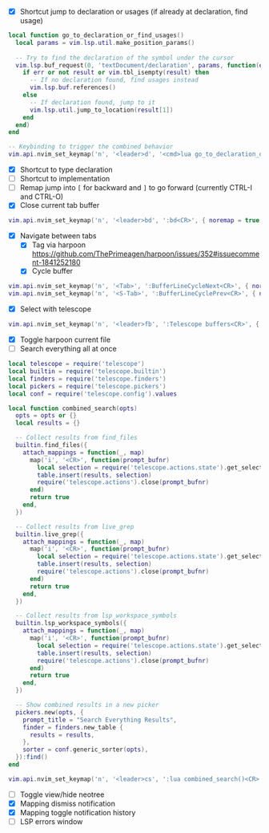 - [x] Shortcut jump to declaration or usages (if already at declaration, find usage)
```lua
local function go_to_declaration_or_find_usages()
  local params = vim.lsp.util.make_position_params()
  
  -- Try to find the declaration of the symbol under the cursor
  vim.lsp.buf_request(0, 'textDocument/declaration', params, function(err, result, ctx, _)
    if err or not result or vim.tbl_isempty(result) then
      -- If no declaration found, find usages instead
      vim.lsp.buf.references()
    else
      -- If declaration found, jump to it
      vim.lsp.util.jump_to_location(result[1])
    end
  end)
end

-- Keybinding to trigger the combined behavior
vim.api.nvim_set_keymap('n', '<leader>d', '<cmd>lua go_to_declaration_or_find_usages()<CR>', { noremap = true, silent = true })
```
- [x] Shortcut to type declaration
- [ ] Shortcut to implementation
- [ ] Remap jump into `[` for backward and `]` to go forward (currently CTRL-I and CTRL-O)
- [x] Close current tab buffer
```lua
vim.api.nvim_set_keymap('n', '<leader>bd', ':bd<CR>', { noremap = true, silent = true })
```
- [x] Navigate between tabs 
  - [x] Tag via harpoon https://github.com/ThePrimeagen/harpoon/issues/352#issuecomment-1841252180
  - [x] Cycle buffer 
```lua
vim.api.nvim_set_keymap('n', '<Tab>', ':BufferLineCycleNext<CR>', { noremap = true, silent = true })
vim.api.nvim_set_keymap('n', '<S-Tab>', ':BufferLineCyclePrev<CR>', { noremap = true, silent = true })
```
  - [x] Select with telescope
```lua
vim.api.nvim_set_keymap('n', '<leader>fb', ':Telescope buffers<CR>', { noremap = true, silent = true })
```
- [x] Toggle harpoon current file
- [ ] Search everything all at once
```lua
local telescope = require('telescope')
local builtin = require('telescope.builtin')
local finders = require('telescope.finders')
local pickers = require('telescope.pickers')
local conf = require('telescope.config').values

local function combined_search(opts)
  opts = opts or {}
  local results = {}

  -- Collect results from find_files
  builtin.find_files({
    attach_mappings = function(_, map)
      map('i', '<CR>', function(prompt_bufnr)
        local selection = require('telescope.actions.state').get_selected_entry()
        table.insert(results, selection)
        require('telescope.actions').close(prompt_bufnr)
      end)
      return true
    end,
  })

  -- Collect results from live_grep
  builtin.live_grep({
    attach_mappings = function(_, map)
      map('i', '<CR>', function(prompt_bufnr)
        local selection = require('telescope.actions.state').get_selected_entry()
        table.insert(results, selection)
        require('telescope.actions').close(prompt_bufnr)
      end)
      return true
    end,
  })

  -- Collect results from lsp_workspace_symbols
  builtin.lsp_workspace_symbols({
    attach_mappings = function(_, map)
      map('i', '<CR>', function(prompt_bufnr)
        local selection = require('telescope.actions.state').get_selected_entry()
        table.insert(results, selection)
        require('telescope.actions').close(prompt_bufnr)
      end)
      return true
    end,
  })

  -- Show combined results in a new picker
  pickers.new(opts, {
    prompt_title = "Search Everything Results",
    finder = finders.new_table {
      results = results,
    },
    sorter = conf.generic_sorter(opts),
  }):find()
end

vim.api.nvim_set_keymap('n', '<leader>cs', ':lua combined_search()<CR>', { noremap = true, silent = true })
```
- [ ] Toggle view/hide neotree
- [x] Mapping dismiss notification
- [x] Mapping toggle notification history
- [ ] LSP errors window

